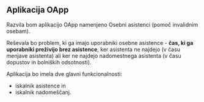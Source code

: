 ## Aplikacija OApp

Razvila bom aplikacijo OApp namenjeno Osebni asistenci (pomoč invalidnim osebam). 

Reševala bo problem, ki ga imajo uporabniki osebne asistence - **čas, ki ga uporabniki preživijo brez asistence**, ker asistenta ne najdejo (v času menjave asistenta) ali ker ne najdejo nadomestnega asistenta (v času dopustov in bolniških odsotnosti). 

Aplikacija bo imela dve glavni funkcionalnosti:
-	iskalnik asistence in
-	iskalnik nadomeščanj. 
